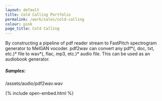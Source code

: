 ```yaml
---
layout: default
title: Cold Calling Portfolio
permalink: /work/sales/cold-calling
colour: pink
page_title: Cold Calling
---
```






By constructing a pipeline of pdf reader stream to FastPitch spectrogram generator to MelGAN vocoder. pdf2wav can convert any pdf*(, doc, txt, etc.)* file to wav*(, flac, mp3, etc.)* audio file. This can be used as an audiobook generator.

##### Samples:

/assets/audio/pdf2wav.wav

{% include open-embed.html %}